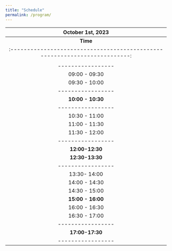 ```yaml
---
title: "Schedule"
permalink: /program/
---
```


<!--Concerning different [time zones](https://www.worldtimebuddy.com/?qm=1&lid=8,1816670,2988507,2643743&h=1816670&date=2021-6-4&sln=9-18&hf=1), please check the **same** program in: [CEST time (GMT +2)]({{ "/program-cest/"}}){: .btn .btn--success .btn--medium} or [PDT Time]({{ "/program-pdt/"}}){: .btn .btn--success .btn--medium}. -->


| **October 1st, 2023**                                      |
| :-------------------------------------------------------------------------:|
| **Time** | **Speaker**          | **Organization** |                   **Title**                                      |
| :-------------------------------------------------------------------------:|
|  |**Session One:**| |
| -----------------| -----------------|------------- | :-------------------------------------------------------------:|
| 09:00 - 09:30 | [Tomomichi Sugihara](/zhidao)  | Omron Corporation|  Model predictive control based on 3D ZMP manipulation )                                                            |
| 09:30 - 10:00    | [Sven Behnke](/behnke/) <br/> [Grzegorz Ficht](/ficht/)| University of Bonn | Direct Centroidal Control for Balanced Humanoid Locomotion |
| -----------------| -----------------|------------- | :-------------------------------------------------------------: |
|  **10:00 - 10:30** |  |**Coffee Break & Poster Session**|
| -----------------| -----------------|------------- | :-------------------------------------------------------------: |
| 10:30 - 11:00    |  [Carlos Mastalli](/carlos/) |   Heriot-Watt University| Inverse-Dynamics Model Predictive Control                                                             |
| 11:00 - 11:30    | [Bike Zhang](/bike/)| UC Berkely|    Learning Humanoid Locomotion via Transformer                    |
| 11:30 - 12:00    |  [Luis Sentis](/sentis/)|  University of Texas at Austin |  Whole-Body Dynamic Behaviors and Control of Humanoid Robots (tentative)|
| -----------------| -----------------|------------- | :-------------------------------------------------------------: |
| **12:00-12:30**  |           | **Summary & Panel Discussion** |                                                         |
| **12:30-13:30**  |           | **Lunch**          |  |                                                         |
| -----------------| -----------------|------------- | :-------------------------------------------------------------:|
| 13:30- 14:00    | [Maurice Fallon](/fallon/) | Oxford Robotics Institute | Sensor Fusion based Legged Robot Visual Perception, Navigation and State Estimation |
| 14:00 - 14:30    | [Alphonsus Antwi Adu-Bredu](/aab/)    |  University of Michigan     |  Exploring Kinodynamic Fabrics for Fast, Reactive Whole-Body Control of Underactuated Humanoid Robots |
| 14:30 - 15:00    | [Yan Gu](https://engineering.purdue.edu/ME/People/ptProfile?resource_id=273141)     |Purdue University | State Estimation and Control of Underactuated Humanoid Walking on a Moving Surface |
| **15:00 - 16:00**|    |  **Coffee Break & Outreach Event** | 
| 16:00 - 16:30    | [Johannes Englsberger](/johannes/)| DLR German Aerospace Center| Torque-based Dynamic Walking on Compliant and Uneven Terrain | 
| 16:30 - 17:00    | [Serena Ivaldi](/ivaldi/)| Inria| Anticipatory Control: Using Prediction of Intended Movement for Control  |
| -----------------| -----------------|------------- | :-------------------------------------------------------------:|
| **17:00-17:30**  |           | **Summary & Panel discussion**          | 
| -----------------| -----------------|------------- | :-------------------------------------------------------------:|


